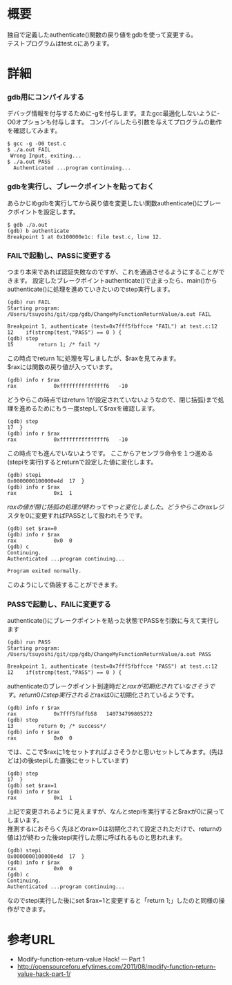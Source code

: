 # 概要
独自で定義したauthenticate()関数の戻り値をgdbを使って変更する。  
テストプログラムはtest.cにあります。

# 詳細

### gdb用にコンパイルする
デバッグ情報を付与するために-gを付与します。またgcc最適化しないように-O0オプションも付与します。
コンパイルしたら引数を与えてプログラムの動作を確認してみます。
```
$ gcc -g -O0 test.c 
$ ./a.out FAIL
 Wrong Input, exiting...
$ ./a.out PASS
  Authenticated ...program continuing...
```

### gdbを実行し、ブレークポイントを貼っておく
あらかじめgdbを実行してから戻り値を変更したい関数authenticate()にブレークポイントを設定します。
```
$ gdb ./a.out
(gdb) b authenticate
Breakpoint 1 at 0x100000e1c: file test.c, line 12.
```

### FAILで起動し、PASSに変更する
つまり本来であれば認証失敗なのですが、これを通過させるようにすることができます。
設定したブレークポイントauthenticate()で止まったら、main()からauthenticate()に処理を進めていきたいのでstep実行します。

```
(gdb) run FAIL
Starting program: /Users/tsuyoshi/git/cpp/gdb/ChangeMyFunctionReturnValue/a.out FAIL

Breakpoint 1, authenticate (test=0x7fff5fbffcce "FAIL") at test.c:12
12	  if(strcmp(test,"PASS") == 0 ) {
(gdb) step
15	      return 1; /* fail */
```

この時点でreturn 1に処理を写しましたが、$raxを見てみます。  
$raxには関数の戻り値が入っています。
```
(gdb) info r $rax
rax            0xfffffffffffffff6	-10
```

どうやらこの時点ではreturn 1が設定されていないようなので、閉じ括弧}まで処理を進めるためにもう一度stepして$raxを確認します。
```
(gdb) step
17	}
(gdb) info r $rax
rax            0xfffffffffffffff6	-10
```

この時点でも進んでいないようです。
ここからアセンブラ命令を１つ進める(stepiを実行)するとreturnで設定した値に変化します。
```
(gdb) stepi
0x0000000100000e4d	17	}
(gdb) info r $rax
rax            0x1	1
```

$raxの値が閉じ括弧の処理が終わってやっと変化しました。どうやらこの$raxレジスタを0に変更すればPASSとして扱われそうです。
```
(gdb) set $rax=0
(gdb) info r $rax
rax            0x0	0
(gdb) c
Continuing.
Authenticated ...program continuing...

Program exited normally.
```
このようにして偽装することができます。

### PASSで起動し、FAILに変更する
authenticate()にブレークポイントを貼った状態でPASSを引数に与えて実行します
```
(gdb) run PASS
Starting program: /Users/tsuyoshi/git/cpp/gdb/ChangeMyFunctionReturnValue/a.out PASS

Breakpoint 1, authenticate (test=0x7fff5fbffcce "PASS") at test.c:12
12	  if(strcmp(test,"PASS") == 0 ) {
```

authenticateのブレークポイント到達時だと$raxが初期化されていなさそうです。
return0にstep実行されると$raxは0に初期化されているようです。
```
(gdb) info r $rax
rax            0x7fff5fbffb58	140734799805272
(gdb) step
13		  return 0; /* success*/
(gdb) info r $rax
rax            0x0	0
```

では、ここで$raxに1をセットすればよさそうかと思いセットしてみます。(先ほどは}の後stepiした直後にセットしています)
```
(gdb) step
17	}
(gdb) set $rax=1
(gdb) info r $rax
rax            0x1	1
```

上記で変更されるように見えますが、なんとstepiを実行すると$raxが0に戻ってしまいます。  
推測するにおそらく先ほどのrax=0は初期化されて設定されただけで、returnの値は}が終わった後stepi実行した際に呼ばれるものと思われます。

```
(gdb) stepi
0x0000000100000e4d	17	}
(gdb) info r $rax
rax            0x0	0
(gdb) c
Continuing.
Authenticated ...program continuing...
```

なのでstepi実行した後にset $rax=1と変更すると「return 1;」したのと同様の操作ができます。


# 参考URL
- Modify-function-return-value Hack! — Part 1
 - http://opensourceforu.efytimes.com/2011/08/modify-function-return-value-hack-part-1/



